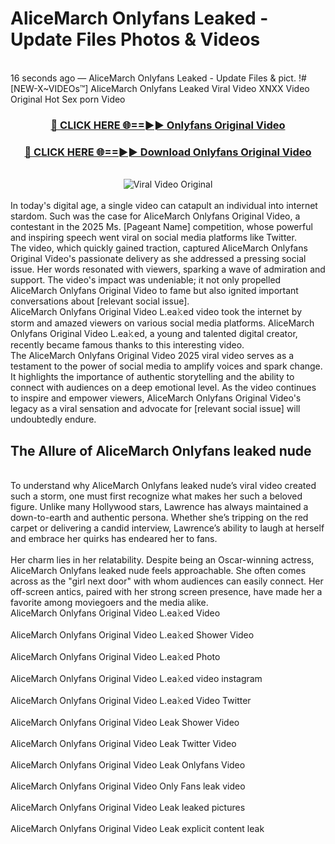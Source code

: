 # AliceMarch Onlyfans Leaked - Update Files Photos & Videos 
<br>
16 seconds ago — AliceMarch Onlyfans Leaked - Update Files & pict. !#[NEW-X~VIDEOs™] AliceMarch Onlyfans Leaked Viral Video XNXX Video Original Hot Sex porn Video
<br>
<div align="center">
<h3><a href="http://freeplayer.one?title=AliceMarch&ref=25OR" rel="nofollow">🔴 CLICK HERE 🌐==►► Onlyfans Original Video</a></h3>
<h3><a href="http://freeplayer.one?title=AliceMarch&ref=25OR" rel="nofollow">🔴 CLICK HERE 🌐==►► Download Onlyfans Original Video</a></h3>
<br>
<a href="http://freeplayer.one?title=AliceMarch&ref=25OR" rel="nofollow" data-target="animated-image.originalLink"><img src="https://i.ibb.co.com/xMMVF88/686577567.gif" alt="Viral Video Original" style="max-width: 100%; display: inline-block;" data-target="animated-image.originalImage"></a>
</div>
<br>
In today's digital age, a single video can catapult an individual into internet stardom. Such was the case for AliceMarch Onlyfans Original Video, a contestant in the 2025 Ms. [Pageant Name] competition, whose powerful and inspiring speech went viral on social media platforms like Twitter.
<br>
The video, which quickly gained traction, captured AliceMarch Onlyfans Original Video's passionate delivery as she addressed a pressing social issue. Her words resonated with viewers, sparking a wave of admiration and support. The video's impact was undeniable; it not only propelled AliceMarch Onlyfans Original Video to fame but also ignited important conversations about [relevant social issue].
<br>
AliceMarch Onlyfans Original Video L.ea𝚔ed video took the internet by storm and amazed viewers on various social media platforms. AliceMarch Onlyfans Original Video L.ea𝚔ed, a young and talented digital creator, recently became famous thanks to this interesting video.
<br>
The AliceMarch Onlyfans Original Video 2025 viral video serves as a testament to the power of social media to amplify voices and spark change. It highlights the importance of authentic storytelling and the ability to connect with audiences on a deep emotional level. As the video continues to inspire and empower viewers, AliceMarch Onlyfans Original Video's legacy as a viral sensation and advocate for [relevant social issue] will undoubtedly endure.
<br>
<h2>The Allure of AliceMarch Onlyfans leaked nude</h2>
<br>
To understand why AliceMarch Onlyfans leaked nude’s viral video created such a storm, one must first recognize what makes her such a beloved figure. Unlike many Hollywood stars, Lawrence has always maintained a down-to-earth and authentic persona. Whether she’s tripping on the red carpet or delivering a candid interview, Lawrence’s ability to laugh at herself and embrace her quirks has endeared her to fans.
<br><br>
Her charm lies in her relatability. Despite being an Oscar-winning actress, AliceMarch Onlyfans leaked nude feels approachable. She often comes across as the "girl next door" with whom audiences can easily connect. Her off-screen antics, paired with her strong screen presence, have made her a favorite among moviegoers and the media alike.
<br>
AliceMarch Onlyfans Original Video L.ea𝚔ed Video
<br><br>
AliceMarch Onlyfans Original Video L.ea𝚔ed Shower Video
<br><br>
AliceMarch Onlyfans Original Video L.ea𝚔ed Photo
<br><br>
AliceMarch Onlyfans Original Video L.ea𝚔ed video instagram
<br><br>
AliceMarch Onlyfans Original Video L.ea𝚔ed Video Twitter
<br><br>
AliceMarch Onlyfans Original Video Leak Shower Video
<br><br>
AliceMarch Onlyfans Original Video Leak Twitter Video
<br><br>
AliceMarch Onlyfans Original Video Leak Onlyfans Video
<br><br>
AliceMarch Onlyfans Original Video Only Fans leak video
<br><br>
AliceMarch Onlyfans Original Video Leak leaked pictures
<br><br>
AliceMarch Onlyfans Original Video Leak explicit content leak